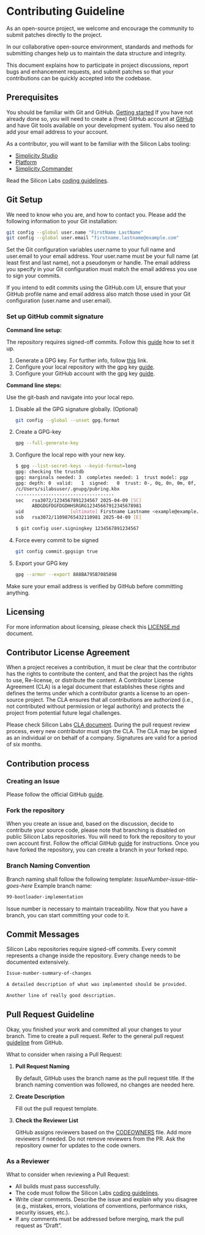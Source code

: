 # Contributing Guideline

As an open-source project, we welcome and encourage the community to submit patches directly to the project.

In our collaborative open-source environment, standards and methods for submitting changes help us to maintain the data structure and integrity.

This document explains how to participate in project discussions, report bugs and enhancement requests, and submit patches so that your contributions can be quickly accepted into the codebase.

## Prerequisites

You should be familiar with Git and GitHub. [Getting started](https://docs.github.com/en/get-started)
If you have not already done so, you will need to create a (free) GitHub account at [GitHub](https://github.com)
and have Git tools available on your development system. You also need to add your email address to your account.

As a contributor, you will want to be familiar with the Silicon Labs tooling:

- [Simplicity Studio](https://docs.silabs.com/simplicity-studio-5-users-guide/latest/ss-5-users-guide-overview/)  
- [Platform](https://docs.silabs.com/gecko-platform/latest/platform-overview/)  
- [Simplicity Commander](https://docs.silabs.com/simplicity-commander/latest/simplicity-commander-start/)  

Read the Silicon Labs [coding guidelines](https://github.com/SiliconLabsSoftware/agreements-and-guidelines/blob/main/coding_standard.md).  

## Git Setup

We need to know who you are, and how to contact you. Please add the following information to your Git installation:

```bash
git config --global user.name "FirstName LastName"
git config --global user.email "firstname.lastname@example.com"
```

Set the Git configuration variables user.name to your full name and user.email to your email address. Your user.name must be your full name (at least first and last name), not a pseudonym or handle. The email address you specify in your Git configuration must match the email address you use to sign your commits.

If you intend to edit commits using the GitHub.com UI, ensure that your GitHub profile name and email address also match those used in your Git configuration (user.name and user.email).

### Set up GitHub commit signature

**Command line setup:**

The repository requires signed-off commits. Follow this [guide](https://docs.github.com/en/authentication/managing-commit-signature-verification/signing-commits) how to set it up.

1. Generate a GPG key. For further info, follow [this](https://docs.github.com/en/authentication/managing-commit-signature-verification/generating-a-new-gpg-key) link.
2. Configure your local repository with the gpg key [guide](https://docs.github.com/en/authentication/managing-commit-signature-verification/telling-git-about-your-signing-key).
3. Configure your GitHub account with the gpg key [guide](https://docs.github.com/en/authentication/managing-commit-signature-verification/associating-an-email-with-your-gpg-key).

**Command line steps:**

Use the git-bash and navigate into your local repo.

1. Disable all the GPG signature globally. (Optional)

   ```bash
   git config --global --unset gpg.format
   ```

2. Create a GPG-key

   ```bash
   gpg --full-generate-key
   ```

3. Configure the local repo with your new key.

   ```bash
   $ gpg --list-secret-keys --keyid-format=long
   gpg: checking the trustdb
   gpg: marginals needed: 3  completes needed: 1  trust model: pgp
   gpg: depth: 0  valid:   1  signed:   0  trust: 0-, 0q, 0n, 0m, 0f, 1u
   /c/Users/silabsuser/.gnupg/pubring.kbx
   ------------------------------------
   sec   rsa3072/1234567891234567 2025-04-09 [SC]
         ABDGDGFDGFDGDHHSRGRG12345667912345678981
   uid                 [ultimate] Firstname Lastname <example@example.com>
   ssb   rsa3072/11098765432110981 2025-04-09 [E]

   $ git config user.signingkey 1234567891234567
   ```

4. Force every commit to be signed

   ```bash
   git config commit.gpgsign true
   ```

5. Export your GPG key

   ```bash
   gpg --armor --export 888BA795B7085898
   ```

Make sure your email address is verified by GitHub before committing anything.

## Licensing

For more information about licensing, please check this [LICENSE.md](../LICENSE.md) document.

## Contributor License Agreement

When a project receives a contribution, it must be clear that the contributor has the rights to contribute the content, and that the project has the rights to use, Re-license, or distribute the content. A Contributor License Agreement (CLA) is a legal document that establishes these rights and defines the terms under which a contributor grants a license to an open-source project. The CLA ensures that all contributions are authorized (i.e., not contributed without permission or legal authority) and protects the project from potential future legal challenges.

Please check Silicon Labs [CLA document](https://github.com/SiliconLabsSoftware/agreements-and-guidelines/blob/main/contributor_license_agreement.md).
During the pull request review process, every new contributor must sign the CLA. The CLA may be signed as an individual or on behalf of a company. Signatures are valid for a period of six months.

## Contribution process

### Creating an Issue

Please follow the official GitHub [guide](https://opensource.guide/how-to-contribute/#opening-an-issue).

### Fork the repository

When you create an issue and, based on the discussion, decide to contribute your source code, please note that branching is disabled on public Silicon Labs repositories. You will need to fork the repository to your own account first. Follow the official GitHub [guide](https://docs.github.com/en/get-started/exploring-projects-on-github/contributing-to-a-project) for instructions. Once you have forked the repository, you can create a branch in your forked repo.

### Branch Naming Convention

Branch naming shall follow the following template: *IssueNumber-issue-title-goes-here*
Example branch name:

```bash
99-bootloader-implementation
```

Issue number is necessary to maintain traceability.
Now that you have a branch, you can start committing your code to it.

## Commit Messages

Silicon Labs repositories require signed-off commits.
Every commit represents a change inside the repository. Every change needs to be documented extensively.

```bash
Issue-number-summary-of-changes

A detailed description of what was implemented should be provided.

Another line of really good description.
```

## Pull Request Guideline

Okay, you finished your work and committed all your changes to your branch. Time to create a pull request.
Refer to the general pull request [guideline](https://opensource.guide/how-to-contribute/#opening-a-pull-request) from GitHub.

What to consider when raising a Pull Request:

1. **Pull Request Naming**

   By default, GitHub uses the branch name as the pull request title. If the branch naming convention was followed, no changes are needed here.

2. **Create Description**

   Fill out the pull request template.

3. **Check the Reviewer List**

   GitHub assigns reviewers based on the [CODEOWNERS](CODEOWNERS) file.
   Add more reviewers if needed. Do not remove reviewers from the PR. Ask the repository owner for updates to the code owners.

### As a Reviewer

What to consider when reviewing a Pull Request:

- All builds must pass successfully.
- The code must follow the Silicon Labs [coding guidelines](https://github.com/SiliconLabsSoftware/agreements-and-guidelines/blob/main/coding_standard.md).
- Write clear comments. Describe the issue and explain why you disagree (e.g., mistakes, errors, violations of conventions, performance risks, security issues, etc.).
- If any comments must be addressed before merging, mark the pull request as “Draft”.
